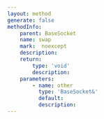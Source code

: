 ```yaml
---
layout: method
generate: false
methodInfo:
    parent: BaseSocket
    name: swap
    mark:  noexcept
    description: 
    return:
        type: 'void'
        description: 
    parameters:
        - name: other
          type: 'BaseSocket&'
          default: 
          description: 
---
```


